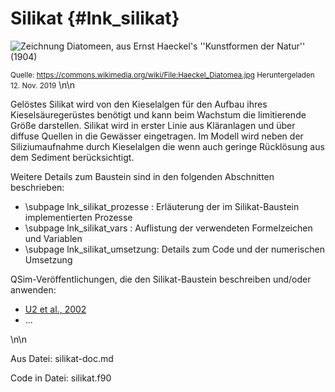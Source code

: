 Silikat {#lnk_silikat}
=======

![Zeichnung Diatomeen, aus Ernst Haeckel's ''Kunstformen der Natur'' (1904)](Haeckel_Diatomea_klein.jpg)

<small>Quelle: https://commons.wikimedia.org/wiki/File:Haeckel_Diatomea.jpg Heruntergeladen 12. Nov. 2019</small>
\n\n

Gelöstes Silikat  wird von den Kieselalgen für den Aufbau ihres Kieselsäuregerüstes 
benötigt und kann beim Wachstum die limitierende Größe darstellen. 
Silikat wird in erster Linie aus Kläranlagen und über diffuse Quellen in die Gewässer 
eingetragen. Im Modell wird neben der Siliziumaufnahme durch Kieselalgen die wenn 
auch geringe Rücklösung aus dem Sediment berücksichtigt.

Weitere Details zum Baustein sind in den folgenden Abschnitten beschrieben:
- \subpage lnk_silikat_prozesse : Erläuterung der im Silikat-Baustein 
implementierten Prozesse 
- \subpage lnk_silikat_vars : Auflistung der verwendeten Formelzeichen und Variablen 
- \subpage lnk_silikat_umsetzung: Details zum Code und der numerischen Umsetzung 

QSim-Veröffentlichungen, die den Silikat-Baustein beschreiben und/oder anwenden: 
- [U2 et al., 2002](./pdf/U2_et_al_2002rhein.pdf) 
- ... 

\n\n

Aus Datei: silikat-doc.md 

Code in Datei: silikat.f90
